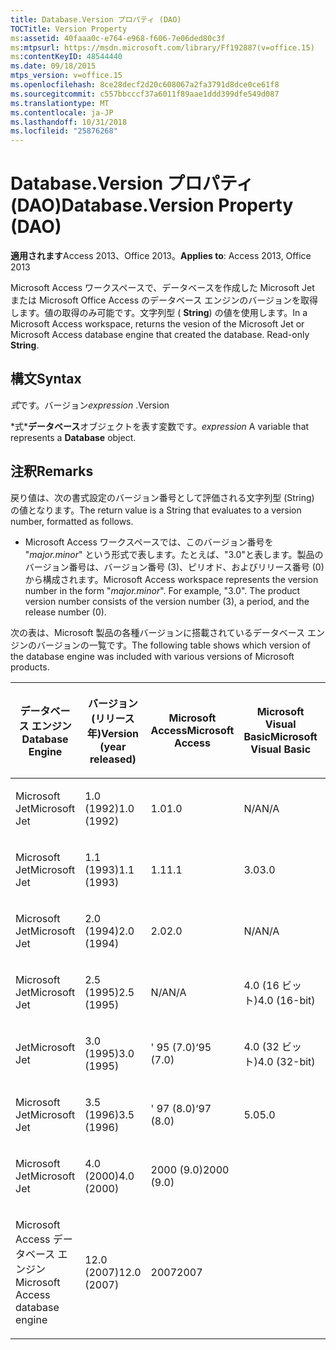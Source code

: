 ```yaml
---
title: Database.Version プロパティ (DAO)
TOCTitle: Version Property
ms:assetid: 40faaa0c-e764-e968-f606-7e06ded80c3f
ms:mtpsurl: https://msdn.microsoft.com/library/Ff192887(v=office.15)
ms:contentKeyID: 48544440
ms.date: 09/18/2015
mtps_version: v=office.15
ms.openlocfilehash: 8ce28decf2d20c608067a2fa3791d8dce0ce61f8
ms.sourcegitcommit: c557bbcccf37a6011f89aae1ddd399dfe549d087
ms.translationtype: MT
ms.contentlocale: ja-JP
ms.lasthandoff: 10/31/2018
ms.locfileid: "25876268"
---
```

# <a name="databaseversion-property-dao"></a><span data-ttu-id="c4576-102">Database.Version プロパティ (DAO)</span><span class="sxs-lookup"><span data-stu-id="c4576-102">Database.Version Property (DAO)</span></span>


<span data-ttu-id="c4576-103">**適用されます**Access 2013、Office 2013。</span><span class="sxs-lookup"><span data-stu-id="c4576-103">**Applies to**: Access 2013, Office 2013</span></span>

<span data-ttu-id="c4576-p101">Microsoft Access ワークスペースで、データベースを作成した Microsoft Jet または Microsoft Office Access のデータベース エンジンのバージョンを取得します。値の取得のみ可能です。文字列型 ( **String**) の値を使用します。</span><span class="sxs-lookup"><span data-stu-id="c4576-p101">In a Microsoft Access workspace, returns the vesion of the Microsoft Jet or Microsoft Access database engine that created the database. Read-only **String**.</span></span>

## <a name="syntax"></a><span data-ttu-id="c4576-106">構文</span><span class="sxs-lookup"><span data-stu-id="c4576-106">Syntax</span></span>

<span data-ttu-id="c4576-107">*式*です。バージョン</span><span class="sxs-lookup"><span data-stu-id="c4576-107">*expression* .Version</span></span>

<span data-ttu-id="c4576-108">\*式\***データベース**オブジェクトを表す変数です。</span><span class="sxs-lookup"><span data-stu-id="c4576-108">*expression* A variable that represents a **Database** object.</span></span>

## <a name="remarks"></a><span data-ttu-id="c4576-109">注釈</span><span class="sxs-lookup"><span data-stu-id="c4576-109">Remarks</span></span>

<span data-ttu-id="c4576-110">戻り値は、次の書式設定のバージョン番号として評価される文字列型 (String) の値となります。</span><span class="sxs-lookup"><span data-stu-id="c4576-110">The return value is a String that evaluates to a version number, formatted as follows.</span></span>

  - <span data-ttu-id="c4576-p102">Microsoft Access ワークスペースでは、このバージョン番号を "*major.minor*" という形式で表します。たとえば、"3.0"と表します。製品のバージョン番号は、バージョン番号 (3)、ピリオド、およびリリース番号 (0) から構成されます。</span><span class="sxs-lookup"><span data-stu-id="c4576-p102">Microsoft Access workspace represents the version number in the form "*major.minor*". For example, "3.0". The product version number consists of the version number (3), a period, and the release number (0).</span></span>

<span data-ttu-id="c4576-114">次の表は、Microsoft 製品の各種バージョンに搭載されているデータベース エンジンのバージョンの一覧です。</span><span class="sxs-lookup"><span data-stu-id="c4576-114">The following table shows which version of the database engine was included with various versions of Microsoft products.</span></span>

<table style="width:100%;">
<colgroup>
<col style="width: 16%" />
<col style="width: 16%" />
<col style="width: 16%" />
<col style="width: 16%" />
<col style="width: 16%" />
<col style="width: 16%" />
</colgroup>
<thead>
<tr class="header">
<th><p><span data-ttu-id="c4576-115">データベース エンジン</span><span class="sxs-lookup"><span data-stu-id="c4576-115">Database Engine</span></span></p></th>
<th><p><span data-ttu-id="c4576-116">バージョン (リリース年)</span><span class="sxs-lookup"><span data-stu-id="c4576-116">Version (year released)</span></span></p></th>
<th><p><span data-ttu-id="c4576-117">Microsoft Access</span><span class="sxs-lookup"><span data-stu-id="c4576-117">Microsoft Access</span></span></p></th>
<th><p><span data-ttu-id="c4576-118">Microsoft Visual Basic</span><span class="sxs-lookup"><span data-stu-id="c4576-118">Microsoft Visual Basic</span></span></p></th>
<th><p><span data-ttu-id="c4576-119">Excel</span><span class="sxs-lookup"><span data-stu-id="c4576-119">Microsoft Excel</span></span></p></th>
<th><p><span data-ttu-id="c4576-120">Microsoft Visual C++</span><span class="sxs-lookup"><span data-stu-id="c4576-120">Microsoft Visual C++</span></span></p></th>
</tr>
</thead>
<tbody>
<tr class="odd">
<td><p><span data-ttu-id="c4576-121">Microsoft Jet</span><span class="sxs-lookup"><span data-stu-id="c4576-121">Microsoft Jet</span></span></p></td>
<td><p><span data-ttu-id="c4576-122">1.0 (1992)</span><span class="sxs-lookup"><span data-stu-id="c4576-122">1.0 (1992)</span></span></p></td>
<td><p><span data-ttu-id="c4576-123">1.0</span><span class="sxs-lookup"><span data-stu-id="c4576-123">1.0</span></span></p></td>
<td><p><span data-ttu-id="c4576-124">N/A</span><span class="sxs-lookup"><span data-stu-id="c4576-124">N/A</span></span></p></td>
<td><p><span data-ttu-id="c4576-125">N/A</span><span class="sxs-lookup"><span data-stu-id="c4576-125">N/A</span></span></p></td>
<td><p><span data-ttu-id="c4576-126">N/A</span><span class="sxs-lookup"><span data-stu-id="c4576-126">N/A</span></span></p></td>
</tr>
<tr class="even">
<td><p><span data-ttu-id="c4576-127">Microsoft Jet</span><span class="sxs-lookup"><span data-stu-id="c4576-127">Microsoft Jet</span></span></p></td>
<td><p><span data-ttu-id="c4576-128">1.1 (1993)</span><span class="sxs-lookup"><span data-stu-id="c4576-128">1.1 (1993)</span></span></p></td>
<td><p><span data-ttu-id="c4576-129">1.1</span><span class="sxs-lookup"><span data-stu-id="c4576-129">1.1</span></span></p></td>
<td><p><span data-ttu-id="c4576-130">3.0</span><span class="sxs-lookup"><span data-stu-id="c4576-130">3.0</span></span></p></td>
<td><p><span data-ttu-id="c4576-131">N/A</span><span class="sxs-lookup"><span data-stu-id="c4576-131">N/A</span></span></p></td>
<td><p><span data-ttu-id="c4576-132">N/A</span><span class="sxs-lookup"><span data-stu-id="c4576-132">N/A</span></span></p></td>
</tr>
<tr class="odd">
<td><p><span data-ttu-id="c4576-133">Microsoft Jet</span><span class="sxs-lookup"><span data-stu-id="c4576-133">Microsoft Jet</span></span></p></td>
<td><p><span data-ttu-id="c4576-134">2.0 (1994)</span><span class="sxs-lookup"><span data-stu-id="c4576-134">2.0 (1994)</span></span></p></td>
<td><p><span data-ttu-id="c4576-135">2.0</span><span class="sxs-lookup"><span data-stu-id="c4576-135">2.0</span></span></p></td>
<td><p><span data-ttu-id="c4576-136">N/A</span><span class="sxs-lookup"><span data-stu-id="c4576-136">N/A</span></span></p></td>
<td><p><span data-ttu-id="c4576-137">N/A</span><span class="sxs-lookup"><span data-stu-id="c4576-137">N/A</span></span></p></td>
<td><p><span data-ttu-id="c4576-138">N/A</span><span class="sxs-lookup"><span data-stu-id="c4576-138">N/A</span></span></p></td>
</tr>
<tr class="even">
<td><p><span data-ttu-id="c4576-139">Microsoft Jet</span><span class="sxs-lookup"><span data-stu-id="c4576-139">Microsoft Jet</span></span></p></td>
<td><p><span data-ttu-id="c4576-140">2.5 (1995)</span><span class="sxs-lookup"><span data-stu-id="c4576-140">2.5 (1995)</span></span></p></td>
<td><p><span data-ttu-id="c4576-141">N/A</span><span class="sxs-lookup"><span data-stu-id="c4576-141">N/A</span></span></p></td>
<td><p><span data-ttu-id="c4576-142">4.0 (16 ビット)</span><span class="sxs-lookup"><span data-stu-id="c4576-142">4.0 (16-bit)</span></span></p></td>
<td><p><span data-ttu-id="c4576-143">N/A</span><span class="sxs-lookup"><span data-stu-id="c4576-143">N/A</span></span></p></td>
<td><p><span data-ttu-id="c4576-144">N/A</span><span class="sxs-lookup"><span data-stu-id="c4576-144">N/A</span></span></p></td>
</tr>
<tr class="odd">
<td><p><span data-ttu-id="c4576-145">Jet</span><span class="sxs-lookup"><span data-stu-id="c4576-145">Microsoft Jet</span></span></p></td>
<td><p><span data-ttu-id="c4576-146">3.0 (1995)</span><span class="sxs-lookup"><span data-stu-id="c4576-146">3.0 (1995)</span></span></p></td>
<td><p><span data-ttu-id="c4576-147">' 95 (7.0)</span><span class="sxs-lookup"><span data-stu-id="c4576-147">‘95 (7.0)</span></span></p></td>
<td><p><span data-ttu-id="c4576-148">4.0 (32 ビット)</span><span class="sxs-lookup"><span data-stu-id="c4576-148">4.0 (32-bit)</span></span></p></td>
<td><p><span data-ttu-id="c4576-149">' 95 (7.0)</span><span class="sxs-lookup"><span data-stu-id="c4576-149">‘95 (7.0)</span></span></p></td>
<td><p><span data-ttu-id="c4576-150">4.x</span><span class="sxs-lookup"><span data-stu-id="c4576-150">4.x</span></span></p></td>
</tr>
<tr class="even">
<td><p><span data-ttu-id="c4576-151">Microsoft Jet</span><span class="sxs-lookup"><span data-stu-id="c4576-151">Microsoft Jet</span></span></p></td>
<td><p><span data-ttu-id="c4576-152">3.5 (1996)</span><span class="sxs-lookup"><span data-stu-id="c4576-152">3.5 (1996)</span></span></p></td>
<td><p><span data-ttu-id="c4576-153">' 97 (8.0)</span><span class="sxs-lookup"><span data-stu-id="c4576-153">‘97 (8.0)</span></span></p></td>
<td><p><span data-ttu-id="c4576-154">5.0</span><span class="sxs-lookup"><span data-stu-id="c4576-154">5.0</span></span></p></td>
<td><p><span data-ttu-id="c4576-155">' 97 (8.0)</span><span class="sxs-lookup"><span data-stu-id="c4576-155">‘97 (8.0)</span></span></p></td>
<td><p><span data-ttu-id="c4576-156">5.0</span><span class="sxs-lookup"><span data-stu-id="c4576-156">5.0</span></span></p></td>
</tr>
<tr class="odd">
<td><p><span data-ttu-id="c4576-157">Microsoft Jet</span><span class="sxs-lookup"><span data-stu-id="c4576-157">Microsoft Jet</span></span></p></td>
<td><p><span data-ttu-id="c4576-158">4.0 (2000)</span><span class="sxs-lookup"><span data-stu-id="c4576-158">4.0 (2000)</span></span></p></td>
<td><p><span data-ttu-id="c4576-159">2000 (9.0)</span><span class="sxs-lookup"><span data-stu-id="c4576-159">2000 (9.0)</span></span></p></td>
<td><p></p></td>
<td><p><span data-ttu-id="c4576-160">2000 (9.0)</span><span class="sxs-lookup"><span data-stu-id="c4576-160">2000 (9.0)</span></span></p></td>
<td><p></p></td>
</tr>
<tr class="even">
<td><p><span data-ttu-id="c4576-161">Microsoft Access データベース エンジン</span><span class="sxs-lookup"><span data-stu-id="c4576-161">Microsoft Access database engine</span></span></p></td>
<td><p><span data-ttu-id="c4576-162">12.0 (2007)</span><span class="sxs-lookup"><span data-stu-id="c4576-162">12.0 (2007)</span></span></p></td>
<td><p><span data-ttu-id="c4576-163">2007</span><span class="sxs-lookup"><span data-stu-id="c4576-163">2007</span></span></p></td>
<td><p></p></td>
<td><p></p></td>
<td><p></p></td>
</tr>
</tbody>
</table>

